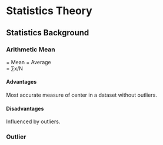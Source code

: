 # Statistics Theory
## Statistics Background
### Arithmetic Mean
= Mean = Average  
= ∑x/N
#### Advantages
Most accurate measure of center in a dataset without outliers.
#### Disadvantages
Influenced by outliers.
### Outlier
